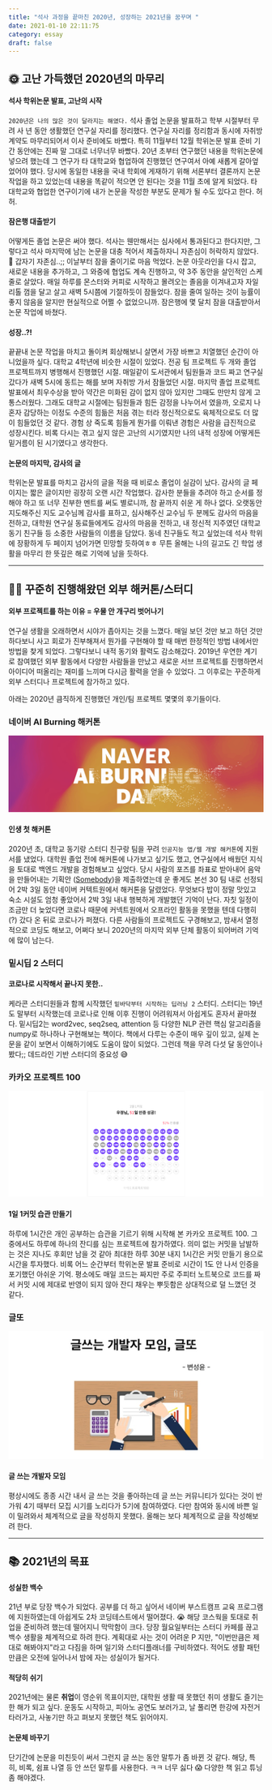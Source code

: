 ```yaml
---
title: "석사 과정을 끝마친 2020년, 성장하는 2021년을 꿈꾸며 "
date: 2021-01-10 22:11:75
category: essay
draft: false
---
```



## 🌞 고난 가득했던 2020년의 마무리
#### 석사 학위논문 발표, 고난의 시작
`2020년은 나의 많은 것이 달라지는 해였다.` 석사 졸업 논문을 발표하고 학부 시절부터 무려 사 년 동안 생활했던 연구실 자리를 정리했다. 연구실 자리를 정리함과 동시에 자취방 계약도 마무리되어서 이사 준비에도 바빴다. 특히 11월부터 12월 학위논문 발표 준비 기간 동안에는 진짜 말 그대로 너무너무 바빴다. 20년 초부터 연구했던 내용을 학위논문에 넣으려 했는데 그 연구가 타 대학교와 협업하여 진행했던 연구여서 아예 새롭게 갈아엎었어야 했다. 당시에 동일한 내용을 국내 학회에 게재하기 위해 서론부터 결론까지 논문 작업을 하고 있었는데 내용을 똑같이 적으면 안 된다는 것을 11월 초에 알게 되었다. 타 대학교와 협업한 연구이기에 내가 논문을 작성한 부분도 문제가 될 수도 있다고 한다. 허허. 

#### 잠은행 대출받기
어떻게든 졸업 논문은 써야 했다. 석사는 웬만해서는 심사에서 통과된다고 한다지만, 그렇다고 석사 마지막에 남는 논문을 대충 적어서 제출하자니 자존심이 허락하지 않았다. 🤨 갑자기 자존심..;; 이날부터 잠을 줄이기로 마음 먹었다. 논문 아웃라인을 다시 잡고, 새로운 내용을 추가하고, 그 와중에 협업도 계속 진행하고, 약 3주 동안을 살인적인 스케줄로 살았다. 매일 하루를 몬스터와 커피로 시작하고 몰려오는 졸음을 이겨내고자 자일리톨 껌을 달고 살고 새벽 5시쯤에 기절하듯이 잠들었다. 잠을 줄여 일하는 것이 능률이 좋지 않음을 알지만 현실적으로  어쩔 수 없었으니까. 잠은행에 몇 달치 잠을 대출받아서 논문 작업에 바쳤다. 

#### 성장..?!
끝끝내 논문 작업을 마치고 돌이켜 회상해보니 살면서 가장 바쁘고 치열했던 순간이 아니었을까 싶다. 대학교 4학년에 비슷한 시절이 있었다. 전공 팀 프로젝트 두 개와 졸업 프로젝트까지 병행해서 진행했던 시절. 매일같이 도서관에서 팀원들과 코드 짜고 연구실 갔다가 새벽 5시에 동트는 해를 보며 자취방 가서 잠들었던 시절. 마지막 졸업 프로젝트 발표에서 최우수상을 받아 약간은 미화된 감이 없지 않아 있지만 그때도 만만치 않게 고통스러웠다. 그래도 대학교 시절에는 팀원들과 힘든 감정을 나누어서 였을까, 오로지 나 혼자 감당하는 이정도 수준의 힘듦은 처음 겪는 터라 정신적으로도 육체적으로도 더 많이 힘들었던 것 같다. 경험 상 죽도록 힘들게 뭔가를 이뤄낸 경험은 사람을 급진적으로 성장시킨다. 비록 다시는 겪고 싶지 않은 고난의 시기였지만 나의 내적 성장에 어떻게든 밑거름이 된 시기였다고 생각한다. 

#### 논문의 마지막, 감사의 글
학위논문 발표를 마치고 감사의 글을 적을 때 비로소 졸업이 실감이 났다. 감사의 글 페이지는 짧은 글이지만 굉장히 오랜 시간 작업했다. 감사한 분들을 추려야 하고 순서를 정해야 하고 또 너무 진부한 멘트를 써도 별로니까, 참 끝까지 쉬운 게 하나 없다. 오랫동안 지도해주신 지도 교수님께 감사를 표하고, 심사해주신 교수님 두 분께도 감사의 마음을 전하고, 대학원 연구실 동료들에게도 감사의 마음을 전하고, 내 정신적 지주였던 대학교 동기 친구들 등 소중한 사람들의 이름을 담았다. 동네 친구들도 적고 싶었는데 석사 학위에 장황하게 두 페이지 넘어가면 민망할 듯하여ㅎㅎ 무튼 올해는 나의 길고도 긴 학업 생활을 마무리 한 뜻깊은 해로 기억에 남을 듯하다.

- - - -
## 👩‍💻 꾸준히 진행해왔던 외부 해커톤/스터디
#### 외부 프로젝트를 하는 이유 = 우물 안 개구리 벗어나기
연구실 생활을 오래하면서 시야가 좁아지는 것을 느꼈다. 매일 보던 것만 보고 하던 것만 하다보니 사고 회로가 진부해져서 뭔가를 구현해야 할 때 매번 한정적인 방법 내에서만 방법을 찾게 되었다. 그렇다보니 내적 동기와 활력도 감소해갔다. 2019년 우연한 계기로 참여했던 외부 활동에서 다양한 사람들을 만났고 새로운 서브 프로젝트를 진행하면서 아이디어 떠올리는 재미를 느끼며 다시금 활력을 얻을 수 있었다. 그 이후로는 꾸준하게 외부 스터디나 프로젝트에 참가하고 있다. 

아래는 2020년 큼직하게 진행했던 개인/팀 프로젝트 몇몇의 후기들이다.

### 네이버 AI Burning 해커톤
![](2020bye/03A83703-F3C0-449B-91AD-C4D6E4EFFF8F.png)
#### 인생 첫 해커톤
2020년 초, 대학교 동기랑 스터디 친구랑 팀을 꾸려 `인공지능 앱/웹 개발 해커톤`에 지원서를 냈었다. 대학원 졸업 전에 해커톤에 나가보고 싶기도 했고, 연구실에서 배웠던 지식을 토대로 백엔드 개발을 경험해보고 싶었다. 당시 사람의 포즈를 좌표로 받아내어 음악을 만들어내는 기획안 ([Somebody](https://github.com/woodongk/Somebody))을 제출하였는데 운 좋게도 본선 30 팀 내로 선정되어 2박 3일 동안 네이버 커텍트원에서 해커톤을 달렸었다. 무엇보다 밥이 정말 맛있고 숙소 시설도 엄청 좋았어서 2박 3일 내내 행복하게 개발했던 기억이 난다. 자칫 일정이 조금만 더 늦었다면 코로나 때문에 커넥트원에서 오프라인 활동을 못했을 텐데 다행히(?) 갔다 온 뒤로 코로나가 퍼졌다. 다른 사람들의 프로젝트도 구경해보고, 밤새서 열정적으로 코딩도 해보고, 어쩌다 보니 2020년의 마지막 외부 단체 활동이 되어버려 기억에 많이 남는다.

### 밑시딥 2 스터디
#### 코로나로 시작해서 끝나지 못한.. 
케라콘 스터디원들과 함께 시작했던  `밑바닥부터 시작하는 딥러닝 2` 스터디. 스터디는 19년도 말부터 시작했는데 코로나로 인해 이후 진행이 어려워져서 아쉽게도 혼자서 끝마쳤다. 밑시딥2는 word2vec, seq2seq, attention 등 다양한 NLP 관련 핵심 알고리즘을 numpy로 하나하나 구현해보는 책이다. 책에서 다루는 수준이 매우 깊이 있고, 실제 논문을 같이 보면서 이해하기에도 도움이 많이 되었다. 그런데 책을 무려 다섯 달 동안이나 봤다;; 데드라인 기반 스터디의 중요성 😅

### 카카오 프로젝트 100
![](2020bye/project100.png)
#### 1일 1커밋 습관 만들기
하루에 1시간은 개인 공부하는 습관을 기르기 위해 시작해 본 카카오 프로젝트 100. 그중에서도 하루에 하나의 잔디를 심는 프로젝트에 참가하였다. 의미 없는 커밋을 남발하는 것은 지나도 후회만 남을 것 같아 최대한 하루 30분 내지 1시간은 커밋 만들기 용으로 시간을 투자했다. 비록 어느 순간부터 학위논문 발표 준비로 시간이 1도 안 나서 인증을 포기했던 아쉬운 기억. 평소에도 매일 코드는 짜지만 주로 주피터 노트북으로 코드를 짜서 커밋 시에 제대로 반영이 되지 않아 잔디 채우는 뿌듯함은 상대적으로 덜 느꼈던 것 같다. 

### 글또
![](2020bye/gtto5.png)

#### 글 쓰는 개발자 모임
평상시에도 종종 시간 내서 글 쓰는 것을 좋아하는데 글 쓰는 커뮤니티가 있다는 것이 반가워 4기 때부터 모집 시기를 노리다가 5기에 참여하였다. 다만 참여와 동시에 바쁜 일이 밀려와서 체계적으로 글을 작성하지 못했다. 올해는 보다 체계적으로 글을 작성해보려 한다. 

- - - -
## 📚 2021년의 목표
#### 성실한 백수
21년 부로 당장 백수가 되었다. 공부를 더 하고 싶어서 네이버 부스트캠프 교육 프로그램에 지원하였는데 아쉽게도 2차 코딩테스트에서 떨어졌다. 😭 해당 코스웍을 토대로 취업을 준비하려 했는데 떨어지니 막막함이 크다. 당장 월요일부터는 스터디 카페를 끊고 백수 생활을 체계적으로 하려 한다. 계획대로 사는 것이 어려운 P 지만, "이번만큼은 제대로 해봐야지"라고 다짐을 하며 일기와 스터디플래너를 구비하였다. 적어도 생활 패턴 만큼은 오전에 일어나서 밤에 자는 성실이가 될거다. 

#### 적당히 쉬기
2021년에는 물론 **취업**이 영순위 목표이지만, 대학원 생활 때 못했던 취미 생활도 즐기는 한 해가 되고 싶다. 운동도 시작하고, 피아노 공연도 보러가고, 날 풀리면 한강에 자전거 타러가고, 사놓기만 하고 펴보지 못했던 책도 읽어야지. 

#### 논문체 바꾸기
단기간에 논문을 미친듯이 써서 그런지 글 쓰는 동안 말투가 좀 바뀐 것 같다. 해당, 특히, 비록, 쉼표 나열 등 안 쓰던 말투를 사용한다. ㅋㅋ 너무 싫다 😱 다양한 책 읽고 튜닝 좀 해야겠다.

